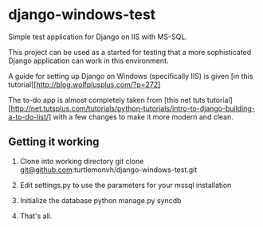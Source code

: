 django-windows-test
===================

Simple test application for Django on IIS with MS-SQL.

This project can be used as a started for testing that a more sophisticated Django application can work in this environment.

A guide for setting up Django on Windows (specifically IIS) is given [in this tutorial][http://blog.wolfplusplus.com/?p=272]

The to-do app is almost completely taken from [this net tuts tutorial][http://net.tutsplus.com/tutorials/python-tutorials/intro-to-django-building-a-to-do-list/] with a few changes to make it more modern and clean.

Getting it working
-------------------
1. Clone into working directory
    git clone git@github.com:turtlemonvh/django-windows-test.git

1. Edit settings.py to use the parameters for your mssql installation

1. Initialize the database
    python manage.py syncdb
    
1. That's all.


